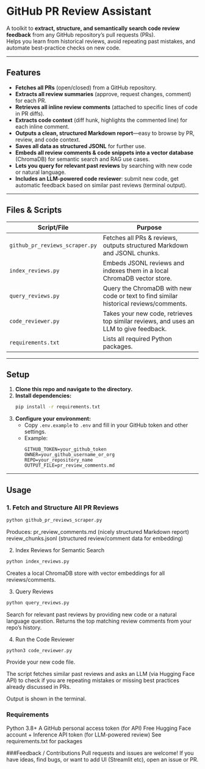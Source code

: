 # GitHub PR Review Assistant

A toolkit to **extract, structure, and semantically search code review feedback** from any GitHub repository’s pull requests (PRs).  
Helps you learn from historical reviews, avoid repeating past mistakes, and automate best-practice checks on new code.

---

## Features

- **Fetches all PRs** (open/closed) from a GitHub repository.
- **Extracts all review summaries** (approve, request changes, comment) for each PR.
- **Retrieves all inline review comments** (attached to specific lines of code in PR diffs).
- **Extracts code context** (diff hunk, highlights the commented line) for each inline comment.
- **Outputs a clean, structured Markdown report**—easy to browse by PR, review, and code context.
- **Saves all data as structured JSONL** for further use.
- **Embeds all review comments & code snippets into a vector database** (ChromaDB) for semantic search and RAG use cases.
- **Lets you query for relevant past reviews** by searching with new code or natural language.
- **Includes an LLM-powered code reviewer**: submit new code, get automatic feedback based on similar past reviews (terminal output).

---

## Files & Scripts

| Script/File                    | Purpose                                                                                 |
| ------------------------------ | --------------------------------------------------------------------------------------- |
| `github_pr_reviews_scraper.py` | Fetches all PRs & reviews, outputs structured Markdown and JSONL chunks.                |
| `index_reviews.py`             | Embeds JSONL reviews and indexes them in a local ChromaDB vector store.                 |
| `query_reviews.py`             | Query the ChromaDB with new code or text to find similar historical reviews/comments.   |
| `code_reviewer.py`             | Takes your new code, retrieves top similar reviews, and uses an LLM to give feedback.  |
| `requirements.txt`             | Lists all required Python packages.                                                     |

---

## Setup

1. **Clone this repo and navigate to the directory.**
2. **Install dependencies:**
    ```bash
    pip install -r requirements.txt
    ```
3. **Configure your environment:**
   - Copy `.env.example` to `.env` and fill in your GitHub token and other settings.
   - Example:
     ```
     GITHUB_TOKEN=your_github_token
     OWNER=your_github_username_or_org
     REPO=your_repository_name
     OUTPUT_FILE=pr_review_comments.md
     ```

---

## Usage

### 1. **Fetch and Structure All PR Reviews**
```bash
python github_pr_reviews_scraper.py
```
Produces:
pr_review_comments.md (nicely structured Markdown report)
review_chunks.jsonl (structured review/comment data for embedding)

2. Index Reviews for Semantic Search
```bash
python index_reviews.py
```
Creates a local ChromaDB store with vector embeddings for all reviews/comments.

3. Query Reviews
```bash
python query_reviews.py
```
Search for relevant past reviews by providing new code or a natural language question.
Returns the top matching review comments from your repo’s history.

4. Run the Code Reviewer
```bash
python3 code_reviewer.py
```
Provide your new code file.

The script fetches similar past reviews and asks an LLM (via Hugging Face API) to check if you are repeating mistakes or missing best practices already discussed in PRs.

Output is shown in the terminal.

### Requirements
Python 3.8+
A GitHub personal access token (for API)
Free Hugging Face account + Inference API token (for LLM-powered review)
See requirements.txt for packages

###Feedback / Contributions
Pull requests and issues are welcome!
If you have ideas, find bugs, or want to add UI (Streamlit etc), open an issue or PR.
